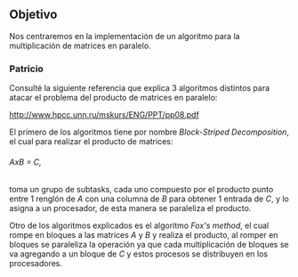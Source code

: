 
## Objetivo

Nos centraremos en la implementación de un algoritmo para la multiplicación de matrices en paralelo.

### Patricio

Consulté la siguiente referencia que explica 3 algoritmos distintos para atacar el problema del producto de matrices en paralelo:

http://www.hpcc.unn.ru/mskurs/ENG/PPT/pp08.pdf

El primero de los algoritmos tiene por nombre *Block-Striped Decomposition*, el cual para realizar el producto de matrices:

###### *AxB = C*, 

toma un grupo de subtasks, cada uno compuesto por el producto punto entre 1 renglón de *A* con una columna de *B* para obtener 1 entrada de *C*, y lo asigna a un procesador, de esta manera se paraleliza el producto.

Otro de los algoritmos explicados es el algoritmo *Fox's method*, el cual rompe en bloques a las matrices *A* y *B* y realiza el producto, al romper en bloques se paraleliza la operación ya que cada multiplicación de bloques se va agregando a un bloque de *C* y estos procesos se distribuyen en los procesadores.


